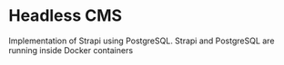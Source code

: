 # Headless CMS

Implementation of Strapi using PostgreSQL. Strapi and PostgreSQL are running inside Docker containers


